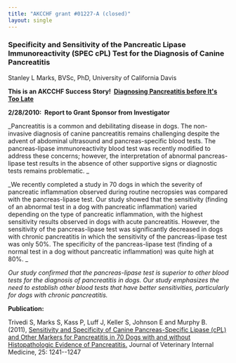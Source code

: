 ```yaml
---
title: "AKCCHF grant #01227-A (closed)"
layout: single
---
```


### Specificity and Sensitivity of the Pancreatic Lipase Immunoreactivity (SPEC cPL) Test for the Diagnosis of Canine Pancreatitis

Stanley L Marks, BVSc, PhD, University of California Davis

**This is an AKCCHF Success Story!  [Diagnosing Pancreatitis before
It's Too
Late](http://www.akcchf.org/research/research-portfolio/1227.html)**

**2/28/2010:  Report to Grant Sponsor from Investigator**

_Pancreatitis is a common and debilitating disease in dogs. The
non-invasive diagnosis of canine pancreatitis remains challenging
despite the advent of abdominal ultrasound and pancreas-specific blood
tests. The pancreas-lipase immunoreactivity blood test was recently
modified to address these concerns; however, the interpretation of
abnormal pancreas-lipase test results in the absence of other supportive
signs or diagnostic tests remains problematic. _

_We recently completed a study in 70 dogs in which the severity of
pancreatic inflammation observed during routine necropsies was compared
with the pancreas-lipase test. Our study showed that the sensitivity
(finding of an abnormal test in a dog with pancreatic inflammation)
varied depending on the type of pancreatic inflammation, with the
highest sensitivity results observed in dogs with acute pancreatitis.
However, the sensitivity of the pancreas-lipase test was significantly
decreased in dogs with chronic pancreatitis in which the sensitivity of
the pancreas-lipase test was only 50%. The specificity of the
pancreas-lipase test (finding of a normal test in a dog without
pancreatic inflammation) was quite high at 80%. _

_Our study confirmed that the pancreas-lipase test is superior to other
blood tests for the diagnosis of pancreatitis in dogs. Our study
emphasizes the need to establish other blood tests that have better
sensitivities, particularly for dogs with chronic pancreatitis._

**Publication:**

Trivedi S, Marks S, Kass P, Luff J, Keller S, Johnson E and Murphy B.
(2011), [Sensitivity and Specificity of Canine Pancreas-Specific Lipase
(cPL) and Other Markers for Pancreatitis in 70 Dogs with and without
Histopathologic Evidence of
Pancreatitis.](http://www.ncbi.nlm.nih.gov/pubmed/22092611) Journal of
Veterinary Internal Medicine, 25: 1241--1247
